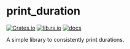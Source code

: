# print_duration

[![Crates.io](https://img.shields.io/crates/v/print_duration)](https://crates.io/crates/print_duration)
[![lib.rs.io](https://img.shields.io/crates/v/print_duration?color=blue&label=lib.rs)](https://lib.rs/crates/print_duration)
[![docs](https://img.shields.io/crates/v/print_duration?color=yellow&label=docs)](https://docs.rs/print_duration)

A simple library to consistently print durations.
